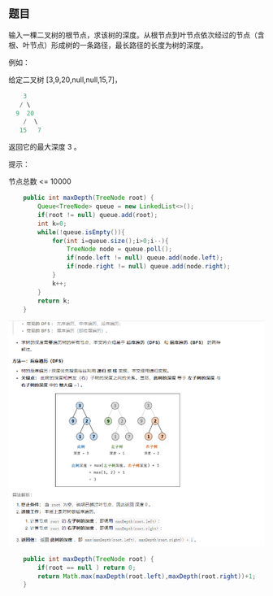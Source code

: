 ## 题目

输入一棵二叉树的根节点，求该树的深度。从根节点到叶节点依次经过的节点（含根、叶节点）形成树的一条路径，最长路径的长度为树的深度。

例如：

给定二叉树 [3,9,20,null,null,15,7]，

```java
    3
   / \
  9  20
    /  \
   15   7 
```

返回它的最大深度 3 。

提示：

节点总数 <= 10000

```java
    public int maxDepth(TreeNode root) {
        Queue<TreeNode> queue = new LinkedList<>();
        if(root != null) queue.add(root);
        int k=0;
        while(!queue.isEmpty()){
            for(int i=queue.size();i>0;i--){
                TreeNode node = queue.poll();
                if(node.left != null) queue.add(node.left);
                if(node.right != null) queue.add(node.right);
            }
            k++;
        }
        return k;
    }
```

![image-20210303105025884](picture/image-20210303105025884.png)

```java
    public int maxDepth(TreeNode root) {
        if(root == null ) return 0;
        return Math.max(maxDepth(root.left),maxDepth(root.right))+1;
    }
```

